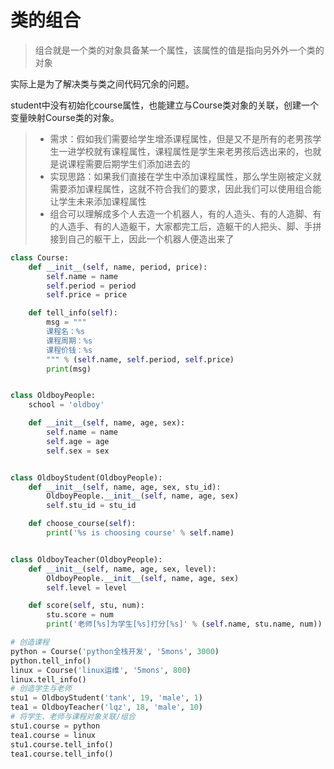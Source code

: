 # 类的组合

> 组合就是一个类的对象具备某一个属性，该属性的值是指向另外外一个类的对象

实际上是为了解决类与类之间代码冗余的问题。

student中没有初始化course属性，也能建立与Course类对象的关联，创建一个变量映射Course类的对象。

> - 需求：假如我们需要给学生增添课程属性，但是又不是所有的老男孩学生一进学校就有课程属性，课程属性是学生来老男孩后选出来的，也就是说课程需要后期学生们添加进去的
> - 实现思路：如果我们直接在学生中添加课程属性，那么学生刚被定义就需要添加课程属性，这就不符合我们的要求，因此我们可以使用组合能让学生未来添加课程属性
> - 组合可以理解成多个人去造一个机器人，有的人造头、有的人造脚、有的人造手、有的人造躯干，大家都完工后，造躯干的人把头、脚、手拼接到自己的躯干上，因此一个机器人便造出来了

```python
class Course:
    def __init__(self, name, period, price):
        self.name = name
        self.period = period
        self.price = price

    def tell_info(self):
        msg = """
        课程名：%s
        课程周期：%s
        课程价钱：%s
        """ % (self.name, self.period, self.price)
        print(msg)


class OldboyPeople:
    school = 'oldboy'

    def __init__(self, name, age, sex):
        self.name = name
        self.age = age
        self.sex = sex


class OldboyStudent(OldboyPeople):
    def __init__(self, name, age, sex, stu_id):
        OldboyPeople.__init__(self, name, age, sex)
        self.stu_id = stu_id

    def choose_course(self):
        print('%s is choosing course' % self.name)


class OldboyTeacher(OldboyPeople):
    def __init__(self, name, age, sex, level):
        OldboyPeople.__init__(self, name, age, sex)
        self.level = level

    def score(self, stu, num):
        stu.score = num
        print('老师[%s]为学生[%s]打分[%s]' % (self.name, stu.name, num))

# 创造课程
python = Course('python全栈开发', '5mons', 3000)
python.tell_info()
linux = Course('linux运维', '5mons', 800)
linux.tell_info()
# 创造学生与老师
stu1 = OldboyStudent('tank', 19, 'male', 1)
tea1 = OldboyTeacher('lqz', 18, 'male', 10)
# 将学生、老师与课程对象关联/组合
stu1.course = python
tea1.course = linux
stu1.course.tell_info()
tea1.course.tell_info()
```


